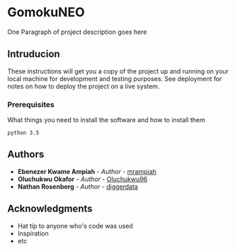 # GomokuNEO

One Paragraph of project description goes here

## Intruducion

These instructions will get you a copy of the project up and running on your local machine for development and testing purposes. See deployment for notes on how to deploy the project on a live system.

### Prerequisites

What things you need to install the software and how to install them

```
python 3.5
```

## Authors

* **Ebenezer Kwame Ampiah** - *Author* - [mrampiah](https://github.com/mrampiah)
* **Oluchukwu Okafor** - *Author* - [Oluchukwu96](https://github.com/Oluchukwu96)
* **Nathan Rosenberg** - *Author* - [diggerdata](https://github.com/diggerdata)

## Acknowledgments

* Hat tip to anyone who's code was used
* Inspiration
* etc
